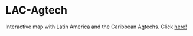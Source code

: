 # LAC-Agtech

Interactive map with Latin America and the Caribbean Agtechs. Click [here!](https://andresjss.github.io/LAC-Agtech/)
